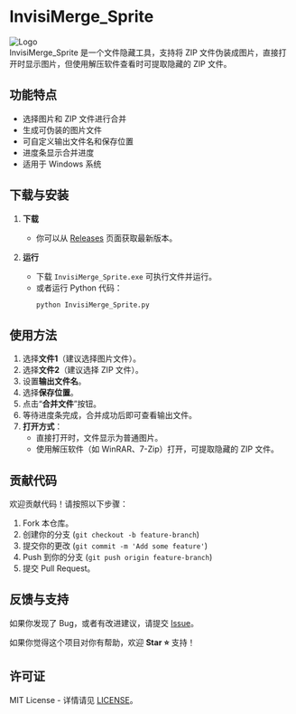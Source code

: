 # InvisiMerge_Sprite

![Logo](https://your-logo-url.com)  
InvisiMerge_Sprite 是一个文件隐藏工具，支持将 ZIP 文件伪装成图片，直接打开时显示图片，但使用解压软件查看时可提取隐藏的 ZIP 文件。

## 功能特点
- 选择图片和 ZIP 文件进行合并
- 生成可伪装的图片文件
- 可自定义输出文件名和保存位置
- 进度条显示合并进度
- 适用于 Windows 系统

## 下载与安装
1. **下载**
   - 你可以从 [Releases](https://github.com/your-username/your-repo/releases) 页面获取最新版本。
   
2. **运行**
   - 下载 `InvisiMerge_Sprite.exe` 可执行文件并运行。
   - 或者运行 Python 代码：
     ```sh
     python InvisiMerge_Sprite.py
     ```

## 使用方法
1. 选择**文件1**（建议选择图片文件）。
2. 选择**文件2**（建议选择 ZIP 文件）。
3. 设置**输出文件名**。
4. 选择**保存位置**。
5. 点击“**合并文件**”按钮。
6. 等待进度条完成，合并成功后即可查看输出文件。
7. **打开方式**：
   - 直接打开时，文件显示为普通图片。
   - 使用解压软件（如 WinRAR、7-Zip）打开，可提取隐藏的 ZIP 文件。

## 贡献代码
欢迎贡献代码！请按照以下步骤：
1. Fork 本仓库。
2. 创建你的分支 (`git checkout -b feature-branch`)
3. 提交你的更改 (`git commit -m 'Add some feature'`)
4. Push 到你的分支 (`git push origin feature-branch`)
5. 提交 Pull Request。

## 反馈与支持
如果你发现了 Bug，或者有改进建议，请提交 [Issue](https://github.com/your-username/your-repo/issues)。

如果你觉得这个项目对你有帮助，欢迎 **Star ⭐** 支持！

## 许可证
MIT License - 详情请见 [LICENSE](LICENSE)。

